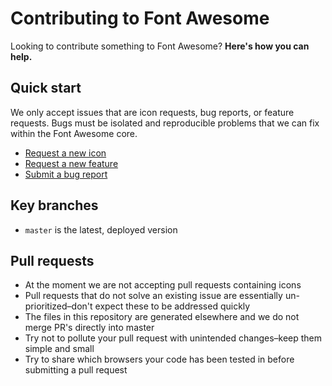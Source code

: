 # Contributing to Font Awesome

Looking to contribute something to Font Awesome? **Here's how you can help.**

## Quick start

We only accept issues that are icon requests, bug reports, or feature requests.
Bugs must be isolated and reproducible problems that we can fix within the Font
Awesome core.

- [Request a new icon](https://github.com/FortAwesome/Font-Awesome/issues/new?title=Icon%20request:%20icon-name&template=icon-request.md)
- [Request a new feature](https://github.com/FortAwesome/Font-Awesome/issues/new??title=Feature%20request:feature-name&template=feature-request.md)
- [Submit a bug report](https://github.com/FortAwesome/Font-Awesome/issues/new?template=bug-report.md)

## Key branches

- `master` is the latest, deployed version

## Pull requests

- At the moment we are not accepting pull requests containing icons
- Pull requests that do not solve an existing issue are essentially un-prioritized–don't expect these to be addressed quickly
- The files in this repository are generated elsewhere and we do not merge PR's directly into master
- Try not to pollute your pull request with unintended changes–keep them simple and small
- Try to share which browsers your code has been tested in before submitting a pull request
